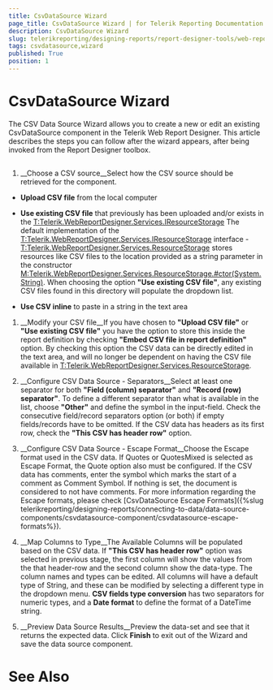 ```yaml
---
title: CsvDataSource Wizard
page_title: CsvDataSource Wizard | for Telerik Reporting Documentation
description: CsvDataSource Wizard
slug: telerikreporting/designing-reports/report-designer-tools/web-report-designer/tools/csvdatasource-wizard
tags: csvdatasource,wizard
published: True
position: 1
---
```


# CsvDataSource Wizard



The CSV Data Source Wizard allows you to create a new or edit an existing CsvDataSource component in the Telerik
        Web Report Designer. This article describes the steps you can follow after the wizard appears, after being invoked
        from the Report Designer toolbox.
      

## 

1. __Choose a CSV source__Select how the CSV source should be retrieved for the component.
            

* __Upload CSV file__ from the local computer
                

* __Use existing CSV file__ that previously has been uploaded and/or exists in the 
                  [T:Telerik.WebReportDesigner.Services.IResourceStorage]() 
                  The default implementation of the [T:Telerik.WebReportDesigner.Services.IResourceStorage]() interface -
                  [T:Telerik.WebReportDesigner.Services.ResourceStorage]() stores resources like CSV files to the location provided
                  as a string parameter in the constructor [M:Telerik.WebReportDesigner.Services.ResourceStorage.#ctor(System.String)]().
                  When choosing the option __"Use existing CSV file"__, any existing CSV files found in this directory will populate the dropdown list.
                

* __Use CSV inline__ to paste in a string in the text area
                

1. __Modify your CSV file__If you have chosen to __"Upload CSV file"__ or __"Use existing CSV file"__
              you have the option to store this inside the report definition by checking __"Embed CSV file in report definition"__ option.
              By checking this option the CSV data can be directly edited in the text area, and will no longer be dependent on having the CSV file available 
              in [T:Telerik.WebReportDesigner.Services.ResourceStorage]().
            

1. __Configure CSV Data Source - Separators__Select at least one separator for both __"Field (column) separator"__ and __"Record (row) separator"__. 
             To define a different separator than what is available in the list, choose __"Other"__ and define the symbol in the input-field.
             Check the consecutive field/record separators option (or both) if empty fields/records have to be omitted.
            If the CSV data has headers as its first row, check the __"This CSV has header row"__ option.
            

1. __Configure CSV Data Source - Escape Format__Choose the Escape format used in the CSV data. If Quotes or QuotesMixed is selected as Escape Format, the Quote option also must be configured. 
              If the CSV data has comments, enter the symbol which marks the start of a comment as Comment Symbol. If nothing is set, the document is considered to not have comments.
            For more information regarding the Escape formats, please check [CsvDataSource Escape Formats]({%slug telerikreporting/designing-reports/connecting-to-data/data-source-components/csvdatasource-component/csvdatasource-escape-formats%}).
            

1. __Map Columns to Type__The Available Columns will be populated based on the CSV data. If __"This CSV has header row"__ option was selected in previous stage, the first column 
              will show the values from the that header-row and the second column show the data-type. The column names and types can be edited. All columns will have a default type of String, 
              and these can be modified by selecting a different type in the dropdown menu.
            __CSV fields type conversion__ has two separators for numeric types, and a __Date format__ to define the format of a DateTime string.
            

1. __Preview Data Source Results__Preview the data-set and see that it returns the expected data. Click __Finish__ to exit out of the Wizard and save the data source component.
            

# See Also

